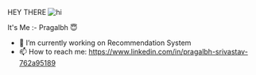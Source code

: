 HEY THERE 
![hi](https://user-images.githubusercontent.com/47269967/99351490-b0379380-28c6-11eb-949f-e2ef0f78d8ea.gif)

It's Me :- Pragalbh :innocent:

- 🔭 I’m currently working on Recommendation System
- 📫 How to reach me: https://www.linkedin.com/in/pragalbh-srivastav-762a95189
                 
